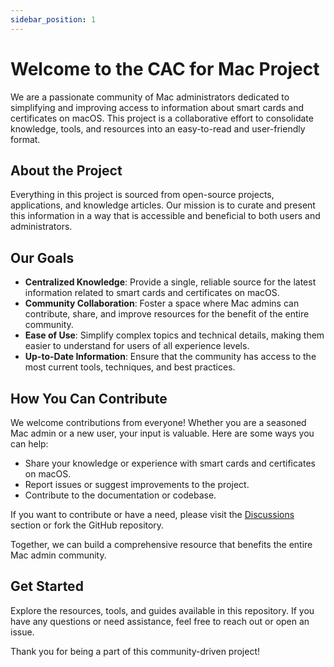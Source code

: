 ```yaml
---
sidebar_position: 1
---
```

# Welcome to the CAC for Mac Project

We are a passionate community of Mac administrators dedicated to simplifying and improving access to information about smart cards and certificates on macOS. This project is a collaborative effort to consolidate knowledge, tools, and resources into an easy-to-read and user-friendly format.

## About the Project

Everything in this project is sourced from open-source projects, applications, and knowledge articles. Our mission is to curate and present this information in a way that is accessible and beneficial to both users and administrators.

## Our Goals

- **Centralized Knowledge**: Provide a single, reliable source for the latest information related to smart cards and certificates on macOS.
- **Community Collaboration**: Foster a space where Mac admins can contribute, share, and improve resources for the benefit of the entire community.
- **Ease of Use**: Simplify complex topics and technical details, making them easier to understand for users of all experience levels.
- **Up-to-Date Information**: Ensure that the community has access to the most current tools, techniques, and best practices.

## How You Can Contribute

We welcome contributions from everyone! Whether you are a seasoned Mac admin or a new user, your input is valuable. Here are some ways you can help:

- Share your knowledge or experience with smart cards and certificates on macOS.
- Report issues or suggest improvements to the project.
- Contribute to the documentation or codebase.

If you want to contribute or have a need, please visit the [Discussions](#) section or fork the GitHub repository.

Together, we can build a comprehensive resource that benefits the entire Mac admin community.

## Get Started

Explore the resources, tools, and guides available in this repository. If you have any questions or need assistance, feel free to reach out or open an issue.

Thank you for being a part of this community-driven project!
